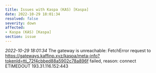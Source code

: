 ```yaml
---
title: Issues with Kaspa (KAS) [Kaspa]
date: 2022-10-29 18:01:34
resolved: false
severity: down
affected:
- Kaspa (KAS) [Kaspa]
section: issue
---
```


*2022-10-29 18:01:34* The gateway is unreachable: FetchError request to https://gateways.kaffinp.xyz/kaspa/meta-info?tokenId=tti_72f4cbbed88a5902c78a896f failed, reason: connect ETIMEDOUT 193.31.116.152:443